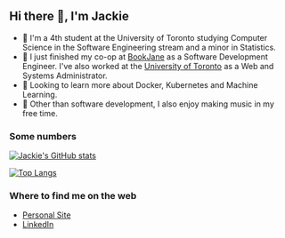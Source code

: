 ## Hi there 👋, I'm Jackie

- 🏫 I'm a 4th student at the University of Toronto studying Computer Science in the Software Engineering stream and a minor in Statistics.
- 👷 I just finished my co-op at [BookJane](https://www.bookjane.com/) as a Software Development Engineer. I've also worked at the [University of Toronto](https://www.utsc.utoronto.ca/home/) as a Web and Systems Administrator.
- 🌱 Looking to learn more about Docker, Kubernetes and Machine Learning.
- 🎵 Other than software development, I also enjoy making music in my free time.

### Some numbers
[![Jackie's GitHub stats](https://github-readme-stats.vercel.app/api?username=jackie-tran&count_private=true&show_icons=true&theme=prussian)](https://github.com/anuraghazra/github-readme-stats)

[![Top Langs](https://github-readme-stats.vercel.app/api/top-langs/?username=jackie-tran&layout=compact&hide=jupyter%20notebook,Tex&theme=prussian)](https://github.com/anuraghazra/github-readme-stats)

### Where to find me on the web
- [Personal Site](https://jackie-tran.netlify.app/)
- [LinkedIn](https://www.linkedin.com/in/jackie-tran-8b7543144/)

<!--
**Jackie-Tran/jackie-tran** is a ✨ _special_ ✨ repository because its `README.md` (this file) appears on your GitHub profile.

Here are some ideas to get you started:

- 🔭 I’m currently working on ...
- 🌱 I’m currently learning ...
- 👯 I’m looking to collaborate on ...
- 🤔 I’m looking for help with ...
- 💬 Ask me about ...
- 📫 How to reach me: ...
- 😄 Pronouns: ...
- ⚡ Fun fact: ...
-->
